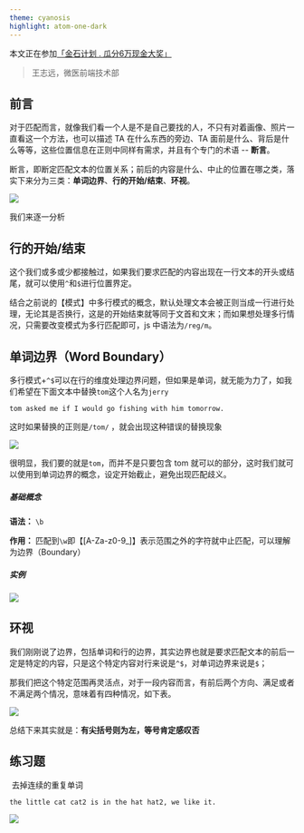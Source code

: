 ```yaml
---
theme: cyanosis
highlight: atom-one-dark
---
```

本文正在参加[「金石计划 . 瓜分6万现金大奖」](https://juejin.cn/post/7162096952883019783)
> 王志远，微医前端技术部
## 前言

​		对于匹配而言，就像我们看一个人是不是自己要找的人，不只有对着画像、照片一直看这一个方法，也可以描述 TA 在什么东西的旁边、TA 面前是什么、背后是什么等等，这些位置信息在正则中同样有需求，并且有个专门的术语 -- **断言**。

​		断言，即断定匹配文本的位置关系；前后的内容是什么、中止的位置在哪之类，落实下来分为三类：**单词边界**、**行的开始/结束**、**环视**。

![](https://tva1.sinaimg.cn/large/008i3skNly1gxd2phph4gj31080omq4s.jpg)

我们来逐一分析



## 行的开始/结束

​		这个我们或多或少都接触过，如果我们要求匹配的内容出现在一行文本的开头或结尾，就可以使用`^`和`$`进行位置界定。

​		结合之前说的【模式】中多行模式的概念，默认处理文本会被正则当成一行进行处理，无论其是否换行，这是的开始结束就等同于文首和文末；而如果想处理多行情况，只需要改变模式为多行匹配即可，js 中语法为`/reg/m`。



## 单词边界（Word Boundary）

​		多行模式+`^$`可以在行的维度处理边界问题，但如果是单词，就无能为力了，如我们希望在下面文本中替换`tom`这个人名为`jerry`

```
tom asked me if I would go fishing with him tomorrow.
```

这时如果替换的正则是`/tom/`  ，就会出现这种错误的替换现象

![](https://tva1.sinaimg.cn/large/008i3skNly1gxd1oces7ij30ug03c3yq.jpg)

很明显，我们要的就是`tom`，而并不是只要包含 tom 就可以的部分，这时我们就可以使用到单词边界的概念，设定开始截止，避免出现匹配歧义。

##### 基础概念

**语法：** `\b`

**作用：** 匹配到`\w`即【[A-Za-z0-9_]】表示范围之外的字符就中止匹配，可以理解为边界（Boundary）

##### 实例

![](https://tva1.sinaimg.cn/large/008i3skNly1gxd1t2ssk2j30jy05y74h.jpg)

## 环视

​		我们刚刚说了边界，包括单词和行的边界，其实边界也就是要求匹配文本的前后一定是特定的内容，只是这个特定内容对行来说是`^$`，对单词边界来说是`$`；

​		那我们把这个特定范围再灵活点，对于一段内容而言，有前后两个方向、满足或者不满足两个情况，意味着有四种情况，如下表。

![](https://tva1.sinaimg.cn/large/008i3skNly1gxd1z0t8obj30jt07t3z6.jpg)

总结下来其实就是：**有尖括号则为左，等号肯定感叹否**



## 练习题

​		去掉连续的重复单词

```
the little cat cat2 is in the hat hat2, we like it.
```

![](https://tva1.sinaimg.cn/large/008i3skNly1gxd2inbv7aj30rv06rwew.jpg)